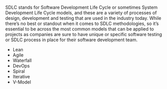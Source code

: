 <!--
title: Methodologies
-->

SDLC stands for Software Development Life Cycle or sometimes System Development Life Cycle models, and these are a variety of processes of design, development and testing that are used in the industry today. While there’s no best or standout when it comes to SDLC methodologies, so it’s essential to be across the most common models that can be applied to projects as companies are sure to have unique or specific software testing or SDLC process in place for their software development team.

* Lean
* Agile
* Waterfall
* DevOps
* Spiral
* Iterative
* V-Model

